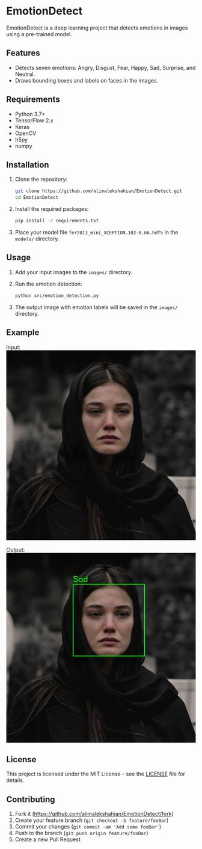 # EmotionDetect

EmotionDetect is a deep learning project that detects emotions in images using a pre-trained model.

## Features
- Detects seven emotions: Angry, Disgust, Fear, Happy, Sad, Surprise, and Neutral.
- Draws bounding boxes and labels on faces in the images.

## Requirements
- Python 3.7+
- TensorFlow 2.x
- Keras
- OpenCV
- h5py
- numpy

## Installation

1. Clone the repository:
    ```sh
    git clone https://github.com/alimalekshahian/EmotionDetect.git
    cd EmotionDetect
    ```

2. Install the required packages:
    ```sh
    pip install -r requirements.txt
    ```

3. Place your model file `fer2013_mini_XCEPTION.102-0.66.hdf5` in the `models/` directory.

## Usage

1. Add your input images to the `images/` directory.

2. Run the emotion detection:
    ```sh
    python src/emotion_detection.py
    ```

3. The output image with emotion labels will be saved in the `images/` directory.

## Example

Input:
![Input Image](images/img1.jpg)

Output:
![Output Image](images/output_image_with_emotion_labels_img1.jpg)

## License

This project is licensed under the MIT License - see the [LICENSE](LICENSE) file for details.

## Contributing

1. Fork it (https://github.com/alimalekshahian/EmotionDetect/fork)
2. Create your feature branch (`git checkout -b feature/fooBar`)
3. Commit your changes (`git commit -am 'Add some fooBar'`)
4. Push to the branch (`git push origin feature/fooBar`)
5. Create a new Pull Request

